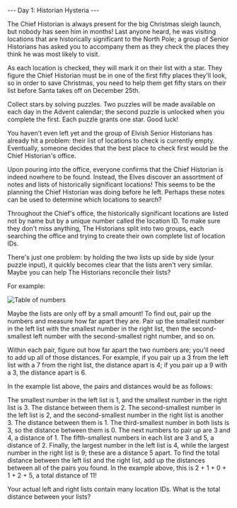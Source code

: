 --- Day 1: Historian Hysteria --- 

The Chief Historian is always present for the big Christmas sleigh launch, but
nobody has seen him in months! Last anyone heard, he was visiting locations that
are historically significant to the North Pole; a group of Senior Historians has
asked you to accompany them as they check the places they think he was most
likely to visit.

As each location is checked, they will mark it on their list with a star. They
figure the Chief Historian must be in one of the first fifty places they'll
look, so in order to save Christmas, you need to help them get fifty stars on
their list before Santa takes off on December 25th.

Collect stars by solving puzzles. Two puzzles will be made available on each day
in the Advent calendar; the second puzzle is unlocked when you complete the
first. Each puzzle grants one star. Good luck!

You haven't even left yet and the group of Elvish Senior Historians has already
hit a problem: their list of locations to check is currently empty. Eventually,
someone decides that the best place to check first would be the Chief
Historian's office.

Upon pouring into the office, everyone confirms that the Chief Historian is
indeed nowhere to be found. Instead, the Elves discover an assortment of notes
and lists of historically significant locations! This seems to be the planning
the Chief Historian was doing before he left. Perhaps these notes can be used to
determine which locations to search?

Throughout the Chief's office, the historically significant locations are listed
not by name but by a unique number called the location ID. To make sure they
don't miss anything, The Historians split into two groups, each searching the
office and trying to create their own complete list of location IDs.

There's just one problem: by holding the two lists up side by side (your puzzle
input), it quickly becomes clear that the lists aren't very similar. Maybe you
can help The Historians reconcile their lists?

For example:

![Table of numbers](1-1.png)

Maybe the lists are only off by a small amount! To find out, pair up the numbers
and measure how far apart they are. Pair up the smallest number in the left list
with the smallest number in the right list, then the second-smallest left number
with the second-smallest right number, and so on.

Within each pair, figure out how far apart the two numbers are; you'll need to
add up all of those distances. For example, if you pair up a 3 from the left
list with a 7 from the right list, the distance apart is 4; if you pair up a 9
with a 3, the distance apart is 6.

In the example list above, the pairs and distances would be as follows:

The smallest number in the left list is 1, and the smallest number in the right
list is 3. The distance between them is 2. The second-smallest number in the
left list is 2, and the second-smallest number in the right list is another 3.
The distance between them is 1. The third-smallest number in both lists is 3, so
the distance between them is 0. The next numbers to pair up are 3 and 4, a
distance of 1. The fifth-smallest numbers in each list are 3 and 5, a distance
of 2. Finally, the largest number in the left list is 4, while the largest
number in the right list is 9; these are a distance 5 apart. To find the total
distance between the left list and the right list, add up the distances between
all of the pairs you found. In the example above, this is 2 + 1 + 0 + 1 + 2 + 5,
a total distance of 11!

Your actual left and right lists contain many location IDs. What is the total
distance between your lists?
